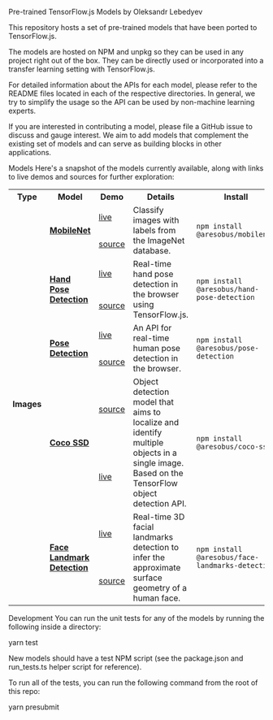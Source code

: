 Pre-trained TensorFlow.js Models by Oleksandr Lebedyev

This repository hosts a set of pre-trained models that have been ported to TensorFlow.js.

The models are hosted on NPM and unpkg so they can be used in any project right out of the box. They can be directly used or incorporated into a transfer learning setting with TensorFlow.js.

For detailed information about the APIs for each model, please refer to the README files located in each of the respective directories. In general, we try to simplify the usage so the API can be used by non-machine learning experts.

If you are interested in contributing a model, please file a GitHub issue to discuss and gauge interest. We aim to add models that complement the existing set of models and can serve as building blocks in other applications.

Models
Here's a snapshot of the models currently available, along with links to live demos and sources for further exploration:

<table style="max-width:100%;table-layout:auto;">
  <tr style="text-align:center;">
    <th>Type</th>
    <th>Model</th>
    <th>Demo</th>
    <th>Details</th>
    <th>Install</th>
  </tr>
  <!-- Images -->
  <tr>
    <td rowspan="12"><b>Images</b></td>
    <td rowspan="2"><b><a href="https://github.com/aresobus/lightweight-models/mobilenet">MobileNet</a></b></td>
    <td><a href="https://storage.googleapis.com/tfjs-models/demos/mobilenet/index.html">live</a></td>
    <td rowspan="2">Classify images with labels from the ImageNet database.</td>
    <td rowspan="2"><code>npm install @aresobus/mobilenet</code></td>
  </tr>
  <tr>
    <td><a href="https://github.com/aresobus/lightweight-models/mobilenet/demo">source</a></td>
  </tr>
  <!-- Hand -->
  <tr>
    <td rowspan="2"><b><a href="https://github.com/aresobus/aresobus-lightweight-models/hand-pose-detection">Hand Pose Detection</a></b></td>
    <td><a href="https://storage.googleapis.com/tfjs-models/demos/hand-pose-detection/index.html?model=mediapipe_hands">live</a></td>
    <td rowspan="2">Real-time hand pose detection in the browser using TensorFlow.js.</td>
    <td rowspan="2"><code>npm install @aresobus/hand-pose-detection</code></td>
  </tr>
  <tr>
    <td><a href="https://github.com/aresobus/lightweight-models/hand-pose-detection/demo">source</a></td>
  </tr>
  <!-- Pose -->
  <tr>
    <td rowspan="2"><b><a href="https://github.com/aresobus/lightweight-models/pose-detection">Pose Detection</a></b></td>
    <td><a href="https://storage.googleapis.com/tfjs-models/demos/pose-detection/index.html?model=movenet">live</a></td>
    <td rowspan="2">An API for real-time human pose detection in the browser.</td>
    <td rowspan="2"><code>npm install @aresobus/pose-detection</code></td>
  </tr>
  <tr>
    <td><a href="https://github.com/aresobus/lightweight-models/pose-detection/demo">source</a></td>
  </tr>
  <!-- Coco SSD -->
  <tr>
    <td rowspan="2"><b><a href="https://github.com/aresobus/lightweight-models/coco-ssd">Coco SSD</a></b></td>
    <td><a href="./coco-ssd/demo">source</a></td>
    <td rowspan="2">Object detection model that aims to localize and identify multiple objects in a single image. Based on the TensorFlow object detection API.</td>
    <td rowspan="2"><code>npm install @aresobus/coco-ssd</code></td>
  </tr>
  <tr>
    <td><a href="https://github.com/aresobus/lightweight-models/coco-ssd/demo/index.html">live</a></td>
  </tr>
  <!-- Face Landmark Detection -->
  <tr>
    <td rowspan="2"><b><a href="https://github.com/aresobus/lightweight-models/face-landmarks-detection">Face Landmark Detection</a></b></td>
    <td><a href="https://storage.googleapis.com/tfjs-models/demos/face-landmarks-detection/index.html?model=mediapipe_face_mesh">live</a></td>
    <td rowspan="2">Real-time 3D facial landmarks detection to infer the approximate surface geometry of a human face.</td>
    <td rowspan="2"><code>npm install @aresobus/face-landmarks-detection</code></td>
  </tr>
  <tr>
    <td><a href="https://github.com/aresobus/lightweight-models/face-landmarks-detection/demos">source</a></td>
  </tr>
</table>
Development
You can run the unit tests for any of the models by running the following inside a directory:


yarn test

New models should have a test NPM script (see the package.json and run_tests.ts helper script for reference).

To run all of the tests, you can run the following command from the root of this repo:

yarn presubmit
